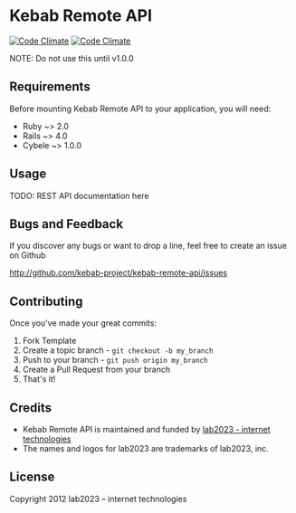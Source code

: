 # Kebab Remote API

[![Code Climate](https://codeclimate.com/github/kebab-project/kebab-remote-api.png)](https://codeclimate.com/github/kebab-project/kebab-remote-api)
[![Code Climate](https://codeclimate.com/github/kebab-project/kebab-remote-api.png)](https://codeclimate.com/github/kebab-project/kebab-remote-api)

NOTE: Do not use this until v1.0.0

## Requirements

Before mounting Kebab Remote API to your application, you will need:

* Ruby ~> 2.0
* Rails ~> 4.0
* Cybele ~> 1.0.0

## Usage

TODO: REST API documentation here

## Bugs and Feedback

If you discover any bugs or want to drop a line, feel free to create an issue on Github

http://github.com/kebab-project/kebab-remote-api/issues

## Contributing

Once you've made your great commits:

1. Fork Template
2. Create a topic branch - `git checkout -b my_branch`
3. Push to your branch - `git push origin my_branch`
4. Create a Pull Request from your branch
5. That's it!

## Credits

- Kebab Remote API is maintained and funded by [lab2023 - internet technologies](http://lab2023.com/)
- The names and logos for lab2023 are trademarks of lab2023, inc.

## License

Copyright 2012 lab2023 – internet technologies